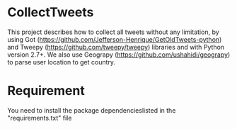 # CollectTweets
This project describes how to collect all tweets  without any limitation, by using Got (https://github.com/Jefferson-Henrique/GetOldTweets-python) and Tweepy (https://github.com/tweepy/tweepy) libraries and with Python version 2.7+. We also use Geograpy (https://github.com/ushahidi/geograpy) to parse user location to get country. 

# Requirement
You need to install the package dependencieslisted in the "requirements.txt" file 



